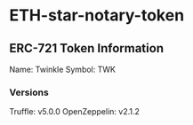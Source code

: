 # ETH-star-notary-token

## ERC-721 Token Information
Name: Twinkle
Symbol: TWK

### Versions
Truffle: v5.0.0
OpenZeppelin: v2.1.2

